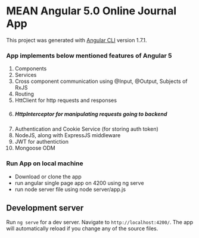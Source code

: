 # MEAN Angular 5.0 Online Journal App

This project was generated with [Angular CLI](https://github.com/angular/angular-cli) version 1.7.1.

### App implements below mentioned features of Angular 5
1. Components
2. Services
3. Cross component communication using @Input, @Output, Subjects of RxJS
4. Routing
5. HttClient for http requests and responses 
6. ##### HttpInterceptor for manipulating requests going to backend
7. Authentication and Cookie Service (for storing auth token)
8. NodeJS, along with ExpressJS middleware
9. JWT for authentiction
10. Mongoose ODM

### Run App on local machine
* Download or clone the app
* run angular single page app on 4200 using ng serve
* run node server file using node server/app.js

## Development server

Run `ng serve` for a dev server. Navigate to `http://localhost:4200/`. The app will automatically reload if you change any of the source files.

